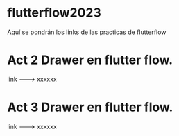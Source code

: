 # flutterflow2023
Aquí se pondrán los links de las practicas de flutterflow

# Act 2 Drawer en flutter flow.
 link ---> xxxxxx

# Act 3 Drawer en flutter flow.
 link ---> xxxxxx
